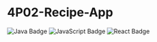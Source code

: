 # 4P02-Recipe-App
<!DOCTYPE html>
<html lang="en">
<head>
    <meta charset="UTF-8">
    <meta name="viewport" content="width=device-width, initial-scale=1.0">
</head>
<body>
    <!-- Java Badge -->
    <img src="https://img.shields.io/badge/Java-007396?style=for-the-badge&logo=java&logoColor=white" alt="Java Badge">
    <img src="https://img.shields.io/badge/JavaScript-F7DF1E?style=for-the-badge&logo=javascript&logoColor=black" alt="JavaScript Badge">
    <img src="https://img.shields.io/badge/React-61DAFB?style=for-the-badge&logo=react&logoColor=black" alt="React Badge">
    
</body>
</html>

